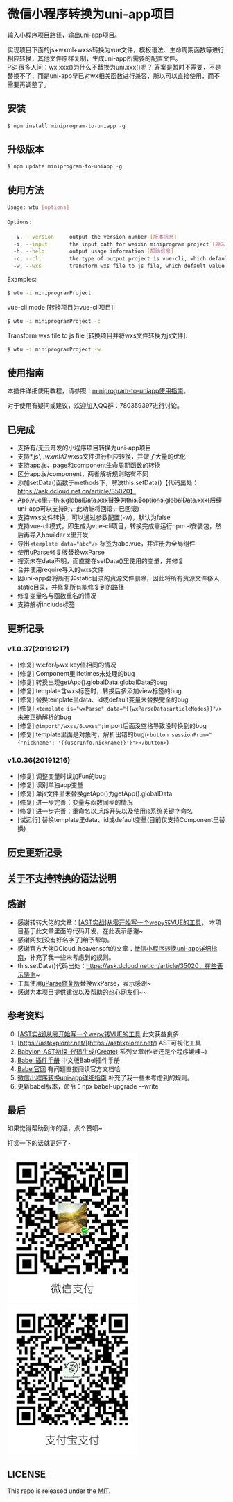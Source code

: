 # 微信小程序转换为uni-app项目   
   
输入小程序项目路径，输出uni-app项目。
   
实现项目下面的js+wxml+wxss转换为vue文件，模板语法、生命周期函数等进行相应转换，其他文件原样复制，生成uni-app所需要的配置文件。   
PS:
很多人问：wx.xxx()为什么不替换为uni.xxx()呢？
答案是暂时不需要，不是替换不了，而是uni-app早已对wx相关函数进行兼容，所以可以直接使用，而不需要再调整了。
   
        
## 安装   
   
```js
$ npm install miniprogram-to-uniapp -g
```
   
## 升级版本   
   
```js
$ npm update miniprogram-to-uniapp -g
```
   
## 使用方法

```sh
Usage: wtu [options]

Options:

  -V, --version     output the version number [版本信息]
  -i, --input       the input path for weixin miniprogram project [输入目录]
  -h, --help        output usage information [帮助信息]
  -c, --cli         the type of output project is vue-cli, which default value is false [是否转换为vue-cli项目，默认false]
  -w, --wxs         transform wxs file to js file, which default value is false [是否将wxs文件转换为js文件，默认false]

```

Examples:

```sh
$ wtu -i miniprogramProject
```

vue-cli mode [转换项目为vue-cli项目]:
```sh
$ wtu -i miniprogramProject -c
```

Transform wxs file to js file [转换项目并将wxs文件转换为js文件]:
```sh
$ wtu -i miniprogramProject -w
```

## 使用指南

本插件详细使用教程，请参照：[miniprogram-to-uniapp使用指南](http://ask.dcloud.net.cn/article/36037)。

对于使用有疑问或建议，欢迎加入QQ群：780359397进行讨论。


## 已完成   
* 支持有/无云开发的小程序项目转换为uni-app项目   
* 支持*.js', *.wxml和*.wxss文件进行相应转换，并做了大量的优化   
* 支持app.js、page和component生命周期函数的转换   
* 区分app.js/component，两者解析规则略有不同   
* 添加setData()函数于methods下，解决this.setData()【代码出处：https://ask.dcloud.net.cn/article/35020】  
* ~~App.vue里，this.globalData.xxx替换为this.$options.globalData.xxx(后续uni-app可以支持时，此功能将回滚，已回滚)~~   
* 支持wxs文件转换，可以通过参数配置(-w)，默认为false
* 支持vue-cli模式，即生成为vue-cli项目，转换完成需运行npm -i安装包，然后再导入hbuilder x里开发  
* 导出```<template data="abc"/>``` 标签为abc.vue，并注册为全局组件   
* 使用[uParse修复版](https://ext.dcloud.net.cn/plugin?id=364)替换wxParse   
* 搜索未在data声明，而直接在setData()里使用的变量，并修复   
* 合并使用require导入的wxs文件   
* 因uni-app会将所有非static目录的资源文件删除，因此将所有资源文件移入static目录，并修复所有能修复到的路径   
* 修复变量名与函数重名的情况   
* 支持解析include标签
   
   
## 更新记录   
### v1.0.37(20191217)   
* [修复] wx:for与wx:key值相同的情况   
* [修复] Component里lifetimes未处理的bug   
* [修复] 转换出现getApp().globalData.globalData的bug   
* [修复] template含wxs标签时，转换后多添加view标签的bug   
* [修复] 替换template里data、id或default变量未替换完全的bug   
* [修复] ```<template is="wxParse" data="{{wxParseData:articleNodes}}"/>```未被正确解析的bug   
* [修复] ```@import"/wxss/6.wxss";```import后面没空格导致没转换到的bug   
* [修复] template里面是对象时，解析出错的bug(```<button sessionFrom="{'nickname': '{{userInfo.nickname}}'}"></button>```)   


### v1.0.36(20191216)   
* [修复] 调整变量时误加Fun的bug   
* [修复] 识别单独app变量   
* [修复] 单js文件里未替换getApp()为getApp().globalData    
* [修复] 进一步完善：变量与函数同步的情况   
* [修复] 进一步完善：重命名以_和$开头以及使用js系统关键字命名   
* [试运行] 替换template里data、id或default变量(目前仅支持Component里替换)   

## [历史更新记录](ReleaseNote.md)   
    
## [关于不支持转换的语法说明](Unsupported.md)  

## 感谢   
* 感谢转转大佬的文章：[[AST实战]从零开始写一个wepy转VUE的工具](https://juejin.im/post/5c877cd35188257e3b14a1bc#heading-14)， 本项目基于此文章里面的代码开发，在此表示感谢~   
* 感谢网友[没有好名字了]给予帮助。   
* 感谢官方大佬DCloud_heavensoft的文章：[微信小程序转换uni-app详细指南](http://ask.dcloud.net.cn/article/35786)，补充了我一些未考虑到的规则。   
* this.setData()代码出处：https://ask.dcloud.net.cn/article/35020，在些表示感谢~  
* 工具使用[uParse修复版](https://ext.dcloud.net.cn/plugin?id=364)替换wxParse，表示感谢~
* 感谢为本项目提供建议以及帮助的热心网友们~~   
    
      
## 参考资料   
0. [[AST实战]从零开始写一个wepy转VUE的工具](https://juejin.im/post/5c877cd35188257e3b14a1bc#heading-14)   此文获益良多   
1. [https://astexplorer.net/](https://astexplorer.net/)   AST可视化工具   
2. [Babylon-AST初探-代码生成(Create)](https://summerrouxin.github.io/2018/05/22/ast-create/Javascript-Babylon-AST-create/)   系列文章(作者还是个程序媛噢~)   
3. [Babel 插件手册](https://github.com/jamiebuilds/babel-handbook/blob/master/translations/zh-Hans/plugin-handbook.md#toc-inserting-into-a-container)  中文版Babel插件手册   
5. [Babel官网](https://babeljs.io/docs/en/babel-types)   有问题直接阅读官方文档哈   
6. [微信小程序转换uni-app详细指南](http://ask.dcloud.net.cn/article/35786)  补充了我一些未考虑到的规则。   
7. 更新babel版本，命令：npx babel-upgrade --write
   
   
## 最后
如果觉得帮助到你的话，点个赞呗~

打赏一下的话就更好了~

![微信支付](src/img/WeChanQR.png)![支付宝支付](src/img/AliPayQR.png)


## LICENSE
This repo is released under the [MIT](http://opensource.org/licenses/MIT).
